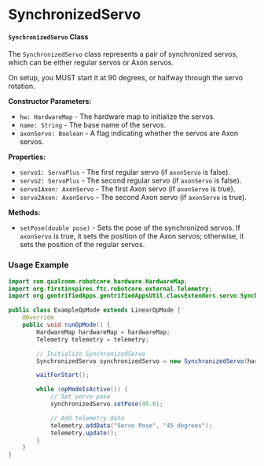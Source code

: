 # SynchronizedServo

#### `SynchronizedServo` Class

The `SynchronizedServo` class represents a pair of synchronized servos, which can be either regular servos or Axon servos.

On setup, you MUST start it at 90 degrees, or halfway through the servo rotation.

**Constructor Parameters:**
- `hw: HardwareMap` - The hardware map to initialize the servos.
- `name: String` - The base name of the servos.
- `axonServo: Boolean` - A flag indicating whether the servos are Axon servos.

**Properties:**
- `servo1: ServoPlus` - The first regular servo (if `axonServo` is false).
- `servo2: ServoPlus` - The second regular servo (if `axonServo` is false).
- `servo1Axon: AxonServo` - The first Axon servo (if `axonServo` is true).
- `servo2Axon: AxonServo` - The second Axon servo (if `axonServo` is true).

**Methods:**
- `setPose(double pose)` - Sets the pose of the synchronized servos. If `axonServo` is true, it sets the position of the Axon servos; otherwise, it sets the position of the regular servos.

### Usage Example

```java
import com.qualcomm.robotcore.hardware.HardwareMap;
import org.firstinspires.ftc.robotcore.external.Telemetry;
import org.gentrifiedApps.gentrifiedAppsUtil.classExtenders.servo.SynchronizedServo;

public class ExampleOpMode extends LinearOpMode {
    @Override
    public void runOpMode() {
        HardwareMap hardwareMap = hardwareMap;
        Telemetry telemetry = telemetry;

        // Initialize SynchronizedServo
        SynchronizedServo synchronizedServo = new SynchronizedServo(hardwareMap, "servoName", true);

        waitForStart();

        while (opModeIsActive()) {
            // Set servo pose
            synchronizedServo.setPose(45.0);

            // Add telemetry data
            telemetry.addData("Servo Pose", "45 degrees");
            telemetry.update();
        }
    }
}